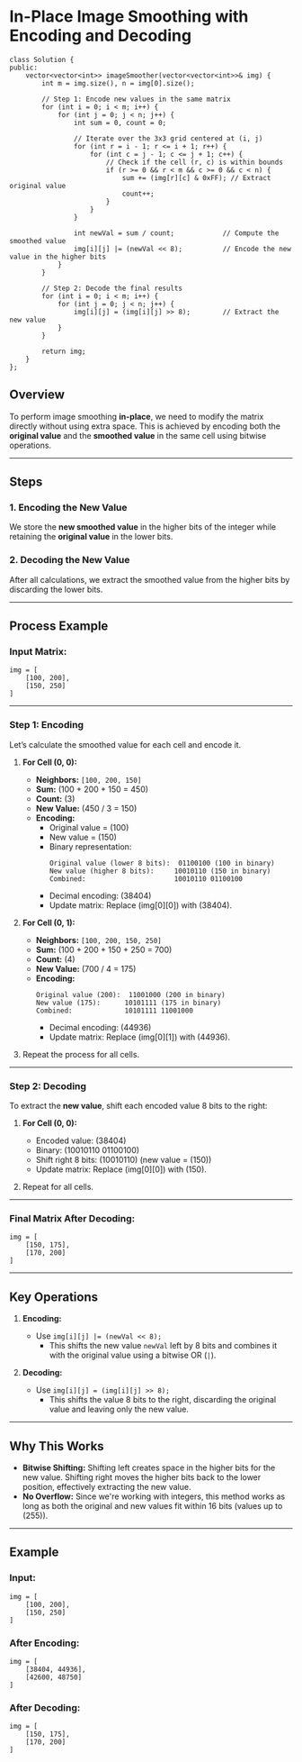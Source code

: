 # In-Place Image Smoothing with Encoding and Decoding
```
class Solution {
public:
    vector<vector<int>> imageSmoother(vector<vector<int>>& img) {
        int m = img.size(), n = img[0].size();

        // Step 1: Encode new values in the same matrix
        for (int i = 0; i < m; i++) {
            for (int j = 0; j < n; j++) {
                int sum = 0, count = 0;

                // Iterate over the 3x3 grid centered at (i, j)
                for (int r = i - 1; r <= i + 1; r++) {
                    for (int c = j - 1; c <= j + 1; c++) {
                        // Check if the cell (r, c) is within bounds
                        if (r >= 0 && r < m && c >= 0 && c < n) {
                            sum += (img[r][c] & 0xFF); // Extract original value
                            count++;
                        }
                    }
                }

                int newVal = sum / count;            // Compute the smoothed value
                img[i][j] |= (newVal << 8);          // Encode the new value in the higher bits
            }
        }

        // Step 2: Decode the final results
        for (int i = 0; i < m; i++) {
            for (int j = 0; j < n; j++) {
                img[i][j] = (img[i][j] >> 8);        // Extract the new value
            }
        }

        return img;
    }
};

```

## Overview
To perform image smoothing **in-place**, we need to modify the matrix directly without using extra space. This is achieved by encoding both the **original value** and the **smoothed value** in the same cell using bitwise operations.

---

## Steps

### 1. **Encoding the New Value**
We store the **new smoothed value** in the higher bits of the integer while retaining the **original value** in the lower bits.  

### 2. **Decoding the New Value**
After all calculations, we extract the smoothed value from the higher bits by discarding the lower bits.

---

## Process Example

### Input Matrix:
```
img = [
    [100, 200],
    [150, 250]
]
```

---

### Step 1: Encoding

Let’s calculate the smoothed value for each cell and encode it.

1. **For Cell (0, 0):**
   - **Neighbors:** `[100, 200, 150]`
   - **Sum:** \(100 + 200 + 150 = 450\)
   - **Count:** \(3\)
   - **New Value:** \(450 / 3 = 150\)
   - **Encoding:**
     - Original value = \(100\)
     - New value = \(150\)
     - Binary representation:
       ```
       Original value (lower 8 bits):  01100100 (100 in binary)
       New value (higher 8 bits):     10010110 (150 in binary)
       Combined:                      10010110 01100100
       ```
     - Decimal encoding: \(38404\)
     - Update matrix: Replace \(img[0][0]\) with \(38404\).

2. **For Cell (0, 1):**
   - **Neighbors:** `[100, 200, 150, 250]`
   - **Sum:** \(100 + 200 + 150 + 250 = 700\)
   - **Count:** \(4\)
   - **New Value:** \(700 / 4 = 175\)
   - **Encoding:**
     ```
     Original value (200):  11001000 (200 in binary)
     New value (175):      10101111 (175 in binary)
     Combined:             10101111 11001000
     ```
     - Decimal encoding: \(44936\)
     - Update matrix: Replace \(img[0][1]\) with \(44936\).

3. Repeat the process for all cells.

---

### Step 2: Decoding

To extract the **new value**, shift each encoded value 8 bits to the right:

1. **For Cell (0, 0):**
   - Encoded value: \(38404\)
   - Binary: \(10010110 01100100\)
   - Shift right 8 bits: \(10010110\) (new value = \(150\))
   - Update matrix: Replace \(img[0][0]\) with \(150\).

2. Repeat for all cells.

---

### Final Matrix After Decoding:
```
img = [
    [150, 175],
    [170, 200]
]
```

---

## Key Operations

1. **Encoding:**
   - Use `img[i][j] |= (newVal << 8);`  
     - This shifts the new value `newVal` left by 8 bits and combines it with the original value using a bitwise OR (`|`).

2. **Decoding:**
   - Use `img[i][j] = (img[i][j] >> 8);`  
     - This shifts the value 8 bits to the right, discarding the original value and leaving only the new value.

---

## Why This Works
- **Bitwise Shifting:** Shifting left creates space in the higher bits for the new value. Shifting right moves the higher bits back to the lower position, effectively extracting the new value.
- **No Overflow:** Since we're working with integers, this method works as long as both the original and new values fit within 16 bits (values up to \(255\)).

---

## Example

### Input:
```
img = [
    [100, 200],
    [150, 250]
]
```

### After Encoding:
```
img = [
    [38404, 44936],
    [42600, 48750]
]
```

### After Decoding:
```
img = [
    [150, 175],
    [170, 200]
]
